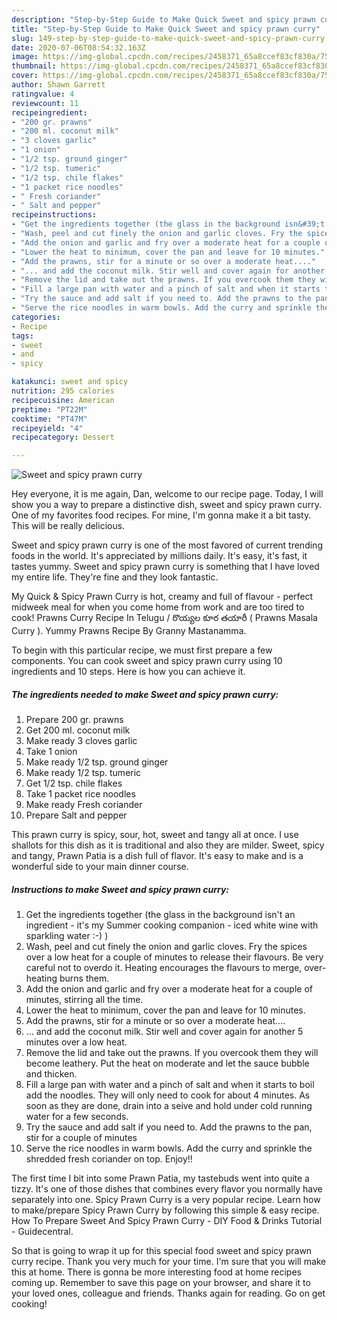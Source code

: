```yaml
---
description: "Step-by-Step Guide to Make Quick Sweet and spicy prawn curry"
title: "Step-by-Step Guide to Make Quick Sweet and spicy prawn curry"
slug: 149-step-by-step-guide-to-make-quick-sweet-and-spicy-prawn-curry
date: 2020-07-06T08:54:32.163Z
image: https://img-global.cpcdn.com/recipes/2458371_65a8ccef83cf830a/751x532cq70/sweet-and-spicy-prawn-curry-recipe-main-photo.jpg
thumbnail: https://img-global.cpcdn.com/recipes/2458371_65a8ccef83cf830a/751x532cq70/sweet-and-spicy-prawn-curry-recipe-main-photo.jpg
cover: https://img-global.cpcdn.com/recipes/2458371_65a8ccef83cf830a/751x532cq70/sweet-and-spicy-prawn-curry-recipe-main-photo.jpg
author: Shawn Garrett
ratingvalue: 4
reviewcount: 11
recipeingredient:
- "200 gr. prawns"
- "200 ml. coconut milk"
- "3 cloves garlic"
- "1 onion"
- "1/2 tsp. ground ginger"
- "1/2 tsp. tumeric"
- "1/2 tsp. chile flakes"
- "1 packet rice noodles"
- " Fresh coriander"
- " Salt and pepper"
recipeinstructions:
- "Get the ingredients together (the glass in the background isn&#39;t an ingredient - it&#39;s my Summer cooking companion - iced white wine with sparkling water :-) )"
- "Wash, peel and cut finely the onion and garlic cloves. Fry the spices over a low heat for a couple of minutes to release their flavours. Be very careful not to overdo it. Heating encourages the flavours to merge, over-heating burns them."
- "Add the onion and garlic and fry over a moderate heat for a couple of minutes, stirring all the time."
- "Lower the heat to minimum, cover the pan and leave for 10 minutes."
- "Add the prawns, stir for a minute or so over a moderate heat...."
- "... and add the coconut milk. Stir well and cover again for another 5 minutes over a low heat."
- "Remove the lid and take out the prawns. If you overcook them they will become leathery. Put the heat on moderate and let the sauce bubble and thicken."
- "Fill a large pan with water and a pinch of salt and when it starts to boil add the noodles. They will only need to cook for about 4 minutes. As soon as they are done, drain into a seive and hold under cold running water for a few seconds."
- "Try the sauce and add salt if you need to. Add the prawns to the pan, stir for a couple of minutes"
- "Serve the rice noodles in warm bowls. Add the curry and sprinkle the shredded fresh coriander on top. Enjoy!!"
categories:
- Recipe
tags:
- sweet
- and
- spicy

katakunci: sweet and spicy 
nutrition: 295 calories
recipecuisine: American
preptime: "PT22M"
cooktime: "PT47M"
recipeyield: "4"
recipecategory: Dessert

---
```



![Sweet and spicy prawn curry](https://img-global.cpcdn.com/recipes/2458371_65a8ccef83cf830a/751x532cq70/sweet-and-spicy-prawn-curry-recipe-main-photo.jpg)

Hey everyone, it is me again, Dan, welcome to our recipe page. Today, I will show you a way to prepare a distinctive dish, sweet and spicy prawn curry. One of my favorites food recipes. For mine, I'm gonna make it a bit tasty. This will be really delicious.

Sweet and spicy prawn curry is one of the most favored of current trending foods in the world. It's appreciated by millions daily. It's easy, it's fast, it tastes yummy. Sweet and spicy prawn curry is something that I have loved my entire life. They're fine and they look fantastic.

My Quick &amp; Spicy Prawn Curry is hot, creamy and full of flavour - perfect midweek meal for when you come home from work and are too tired to cook! Prawns Curry Recipe In Telugu / రొయ్యల కూర తయారీ ( Prawns Masala Curry ). Yummy Prawns Recipe By Granny Mastanamma.


To begin with this particular recipe, we must first prepare a few components. You can cook sweet and spicy prawn curry using 10 ingredients and 10 steps. Here is how you can achieve it.

<!--inarticleads1-->

##### The ingredients needed to make Sweet and spicy prawn curry:

1. Prepare 200 gr. prawns
1. Get 200 ml. coconut milk
1. Make ready 3 cloves garlic
1. Take 1 onion
1. Make ready 1/2 tsp. ground ginger
1. Make ready 1/2 tsp. tumeric
1. Get 1/2 tsp. chile flakes
1. Take 1 packet rice noodles
1. Make ready  Fresh coriander
1. Prepare  Salt and pepper


This prawn curry is spicy, sour, hot, sweet and tangy all at once. I use shallots for this dish as it is traditional and also they are milder. Sweet, spicy and tangy, Prawn Patia is a dish full of flavor. It&#39;s easy to make and is a wonderful side to your main dinner course. 

<!--inarticleads2-->

##### Instructions to make Sweet and spicy prawn curry:

1. Get the ingredients together (the glass in the background isn&#39;t an ingredient - it&#39;s my Summer cooking companion - iced white wine with sparkling water :-) )
1. Wash, peel and cut finely the onion and garlic cloves. Fry the spices over a low heat for a couple of minutes to release their flavours. Be very careful not to overdo it. Heating encourages the flavours to merge, over-heating burns them.
1. Add the onion and garlic and fry over a moderate heat for a couple of minutes, stirring all the time.
1. Lower the heat to minimum, cover the pan and leave for 10 minutes.
1. Add the prawns, stir for a minute or so over a moderate heat....
1. ... and add the coconut milk. Stir well and cover again for another 5 minutes over a low heat.
1. Remove the lid and take out the prawns. If you overcook them they will become leathery. Put the heat on moderate and let the sauce bubble and thicken.
1. Fill a large pan with water and a pinch of salt and when it starts to boil add the noodles. They will only need to cook for about 4 minutes. As soon as they are done, drain into a seive and hold under cold running water for a few seconds.
1. Try the sauce and add salt if you need to. Add the prawns to the pan, stir for a couple of minutes
1. Serve the rice noodles in warm bowls. Add the curry and sprinkle the shredded fresh coriander on top. Enjoy!!


The first time I bit into some Prawn Patia, my tastebuds went into quite a tizzy. It&#39;s one of those dishes that combines every flavor you normally have separately into one. Spicy Prawn Curry is a very popular recipe. Learn how to make/prepare Spicy Prawn Curry by following this simple &amp; easy recipe. How To Prepare Sweet And Spicy Prawn Curry - DIY Food &amp; Drinks Tutorial - Guidecentral. 

So that is going to wrap it up for this special food sweet and spicy prawn curry recipe. Thank you very much for your time. I'm sure that you will make this at home. There is gonna be more interesting food at home recipes coming up. Remember to save this page on your browser, and share it to your loved ones, colleague and friends. Thanks again for reading. Go on get cooking!
